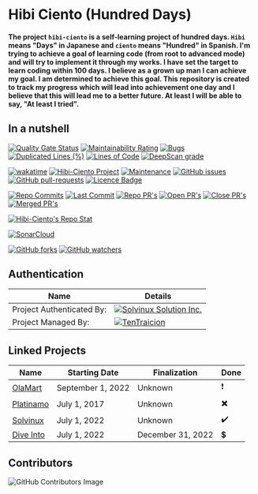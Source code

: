 ﻿# Hibi Ciento (Hundred Days)

#### The project `hibi-ciento` is a self-learning project of hundred days. `Hibi` means "Days" in Japanese and `ciento` means "Hundred" in Spanish. I'm trying to achieve a goal of learning code (from root to advanced mode) and will try to implement it through my works. I have set the target to learn coding within 100 days. I believe as a grown up man I can achieve my goal. I am determined to achieve this goal. This repository is created to track my progress which will lead into achievement one day and I believe that this will lead me to a better future. At least I will be able to say, "At least I tried".

## In a nutshell

[![Quality Gate Status](https://sonarcloud.io/api/project_badges/measure?project=TenTraicion_hibi-ciento&metric=alert_status)](https://sonarcloud.io/summary/new_code?id=TenTraicion_hibi-ciento)
[![Maintainability Rating](https://sonarcloud.io/api/project_badges/measure?project=TenTraicion_hibi-ciento&metric=sqale_rating)](https://sonarcloud.io/summary/new_code?id=TenTraicion_hibi-ciento)
[![Bugs](https://sonarcloud.io/api/project_badges/measure?project=TenTraicion_hibi-ciento&metric=bugs)](https://sonarcloud.io/summary/new_code?id=TenTraicion_hibi-ciento)
[![Duplicated Lines (%)](https://sonarcloud.io/api/project_badges/measure?project=TenTraicion_hibi-ciento&metric=duplicated_lines_density)](https://sonarcloud.io/summary/new_code?id=TenTraicion_hibi-ciento)
[![Lines of Code](https://sonarcloud.io/api/project_badges/measure?project=TenTraicion_hibi-ciento&metric=ncloc)](https://sonarcloud.io/summary/new_code?id=TenTraicion_hibi-ciento)
[![DeepScan grade](https://deepscan.io/api/teams/18347/projects/21685/branches/629525/badge/grade.svg)](https://deepscan.io/dashboard#view=project&tid=18347&pid=21685&bid=629525)

[![wakatime](https://wakatime.com/badge/github/TenTraicion/hibi-ciento.svg)](https://wakatime.com/badge/github/TenTraicion/hibi-ciento)
[![Hibi-Ciento Project](https://img.shields.io/website-up-down-aqua-red/https/tentraicion.github.io/hibi-ciento/)][Gp]
[![Maintenance](https://img.shields.io/badge/Maintained%3F-yes-green.svg)][Gca]
[![GitHub issues](https://img.shields.io/github/issues/tentraicion/hibi-ciento.svg)][Gi]
[![GitHub pull-requests](https://img.shields.io/github/issues-pr/tentraicion/hibi-ciento.svg)][Gp]
[![Licence Badge](https://badgen.net/github/license/tentraicion/hibi-ciento)][hc]

[![Repo Commits](https://badgen.net/github/commits/tentraicion/hibi-ciento)][hc]
[![Last Commit](https://badgen.net/github/last-commit/tentraicion/hibi-ciento)][hc]
[![Repo PR's](https://badgen.net/github/prs/tentraicion/hibi-ciento)][hc]
[![Open PR's](https://badgen.net/github/open-prs/tentraicion/hibi-ciento)][hc]
[![Close PR's](https://badgen.net/github/closed-prs/tentraicion/hibi-ciento)][hc]
[![Merged PR's](https://badgen.net/github/merged-prs/tentraicion/hibi-ciento)][hc]

[![Hibi-Ciento's Repo Stat](https://github-readme-stats.vercel.app/api/pin/?username=tentraicion&repo=hibi-ciento&theme=ayu-mirage&show_owner=true)][hc]

[![SonarCloud](https://sonarcloud.io/images/project_badges/sonarcloud-white.svg)](https://sonarcloud.io/summary/new_code?id=TenTraicion_hibi-ciento)

[![GitHub forks](https://img.shields.io/github/forks/tentraicion/hibi-ciento.svg?style=social&label=Fork&maxAge=2592000)][Gf]
[![GitHub watchers](https://img.shields.io/github/watchers/tentraicion/hibi-ciento.svg?style=social&label=Watch&maxAge=2592000)][Gw]

## Authentication

| Name                      | Details                                                                                                                       |
| ------------------------- | ----------------------------------------------------------------------------------------------------------------------------- |
| Project Authenticated By: | [![Solvinux Solution Inc.](https://raw.githubusercontent.com/TenTraicion/TenTraicion/master/assets/solvinux/favicon.ico)][S]  |
| Project Managed By:       | [![TenTraicion](https://raw.githubusercontent.com/TenTraicion/TenTraicion/master/assets/ten/favicon.ico)][T]                  |

## Linked Projects
| Name | Starting Date | Finalization | Done |
| ----- | -------------- | -------------- | ---- |
| [OlaMart](/../../../../tentraicion/olamart/blob/master/README.md) | September 1, 2022 | Unknown | ❗ |
| [Platinamo](/../../../../platinamo/) | July 1, 2017 | Unknown | ✖️ |
| [Solvinux](/../../../../solvinux/) | July 1, 2022 | Unknown | ✔️ |
| [Dive Into](/../../../../dive-into/) | July 1, 2022 | December 31, 2022 | 💲 |


## Contributors

![GitHub Contributors Image](https://contrib.rocks/image?repo=tentraicion/hibi-ciento)

[hc]: https://github.com/TenTraicion/hibi-ciento "Hibi-Ciento"
[S]: https://github.com/solvinux "Solvinux Solution Inc."
[T]: https://github.com/TenTraicion "TenTraicion"
[Gn]: https://GitHub.com/tentraicion/hibi-ciento/network "Hibi-Ciento Project Network"
[Gs]: https://GitHub.com/tentraicion/hibi-ciento/stargazers "Hibi-Ciento Stars"
[Gw]: https://github.com/TenTraicion/hibi-ciento/subscription "Hibi-Ciento Watch"
[Gp]: https://tentraicion.github.io/hibi-ciento/ "Hibi-Ciento"
[Gca]: https://GitHub.com/tentraicion/hibi-ciento/graphs/commit-activity "Commit Actvity"
[Gi]: https://GitHub.com/tentraicion/hibi-ciento/issues/ "Repo Issues"
[Gp]: https://GitHub.com/tentraicion/hibi-ciento/pull/ "Repo Pull"
[Gc]: https://github.com/tentraicion/hibi-ciento/graphs/contributors "Contributors"
[Gf]: https://github.com/TenTraicion/hibi-ciento/fork
